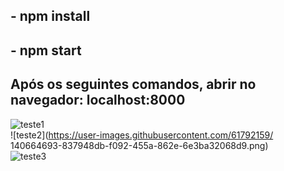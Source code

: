 ## - npm install
## - npm start

## Após os seguintes comandos, abrir no navegador: localhost:8000

![teste1](https://user-images.githubusercontent.com/61792159/140664691-49f4193c-e029-4350-bcee-8dc3fc72be4d.png)
<br>
![teste2](https://user-images.githubusercontent.com/61792159/
140664693-837948db-f092-455a-862e-6e3ba32068d9.png)
<br>
![teste3](https://user-images.githubusercontent.com/61792159/140664695-4191e7dc-16a9-4462-8b7c-e19123667fd1.png)